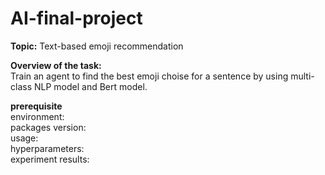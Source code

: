 # AI-final-project
**Topic:** Text-based emoji recommendation

**Overview of the task:**  
Train an agent to find the best emoji choise for a sentence by using multi-class NLP model and Bert model.
  
**prerequisite**  
environment:  
packages version:  
usage:  
hyperparameters:  
experiment results:  

